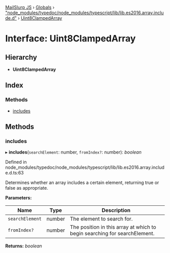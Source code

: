 [MailSlurp JS](../README.md) › [Globals](../globals.md) › ["node_modules/typedoc/node_modules/typescript/lib/lib.es2016.array.include.d"](../modules/_node_modules_typedoc_node_modules_typescript_lib_lib_es2016_array_include_d_.md) › [Uint8ClampedArray](_node_modules_typedoc_node_modules_typescript_lib_lib_es2016_array_include_d_.uint8clampedarray.md)

# Interface: Uint8ClampedArray

## Hierarchy

* **Uint8ClampedArray**

## Index

### Methods

* [includes](_node_modules_typedoc_node_modules_typescript_lib_lib_es2016_array_include_d_.uint8clampedarray.md#includes)

## Methods

###  includes

▸ **includes**(`searchElement`: number, `fromIndex?`: number): *boolean*

Defined in node_modules/typedoc/node_modules/typescript/lib/lib.es2016.array.include.d.ts:63

Determines whether an array includes a certain element, returning true or false as appropriate.

**Parameters:**

Name | Type | Description |
------ | ------ | ------ |
`searchElement` | number | The element to search for. |
`fromIndex?` | number | The position in this array at which to begin searching for searchElement.  |

**Returns:** *boolean*
